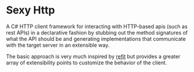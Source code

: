 # Sexy Http
A C# HTTP client framework for interacting with HTTP-based apis (such as rest APIs) in a declarative fashion by stubbing out the
method signatures of what the API should be and generating implementations that communicate with the target server in an 
extensible way.

The basic approach is very much inspired by [refit](https://github.com/paulcbetts/refit) but provides a greater array of
extensibility points to customize the behavior of the client.

